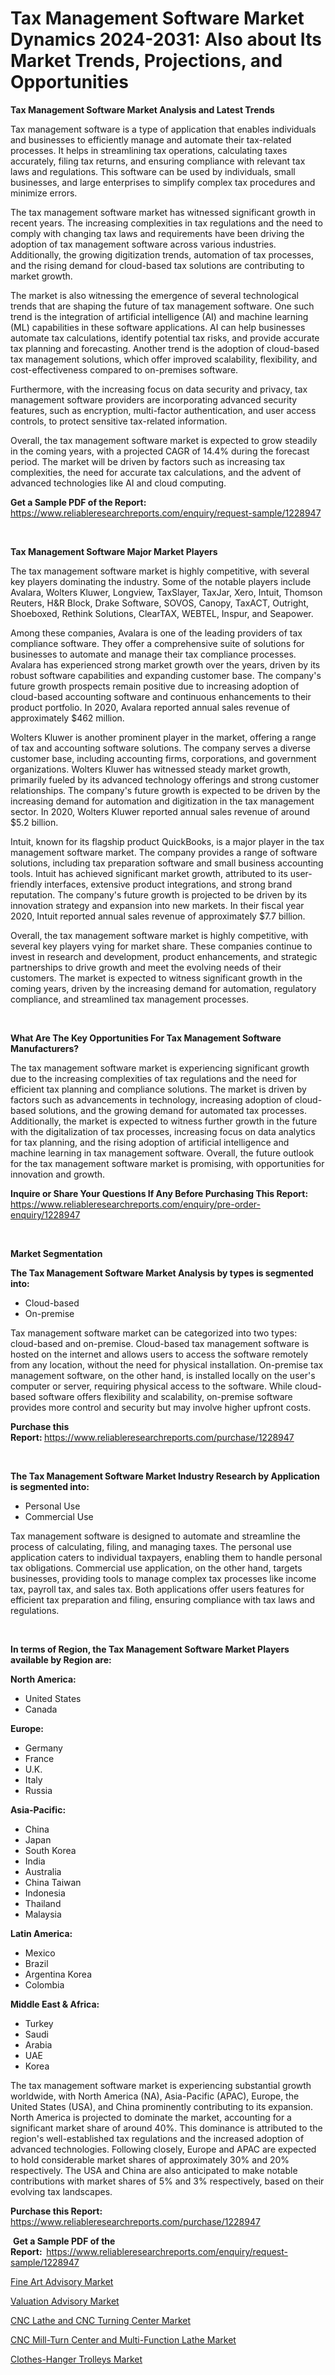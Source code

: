 <p><h1>Tax Management Software Market Dynamics 2024-2031: Also about Its Market Trends, Projections, and Opportunities</h1></p><p><strong>Tax Management Software Market Analysis and Latest Trends</strong></p>
<p><p>Tax management software is a type of application that enables individuals and businesses to efficiently manage and automate their tax-related processes. It helps in streamlining tax operations, calculating taxes accurately, filing tax returns, and ensuring compliance with relevant tax laws and regulations. This software can be used by individuals, small businesses, and large enterprises to simplify complex tax procedures and minimize errors.</p><p>The tax management software market has witnessed significant growth in recent years. The increasing complexities in tax regulations and the need to comply with changing tax laws and requirements have been driving the adoption of tax management software across various industries. Additionally, the growing digitization trends, automation of tax processes, and the rising demand for cloud-based tax solutions are contributing to market growth.</p><p>The market is also witnessing the emergence of several technological trends that are shaping the future of tax management software. One such trend is the integration of artificial intelligence (AI) and machine learning (ML) capabilities in these software applications. AI can help businesses automate tax calculations, identify potential tax risks, and provide accurate tax planning and forecasting. Another trend is the adoption of cloud-based tax management solutions, which offer improved scalability, flexibility, and cost-effectiveness compared to on-premises software.</p><p>Furthermore, with the increasing focus on data security and privacy, tax management software providers are incorporating advanced security features, such as encryption, multi-factor authentication, and user access controls, to protect sensitive tax-related information.</p><p>Overall, the tax management software market is expected to grow steadily in the coming years, with a projected CAGR of 14.4% during the forecast period. The market will be driven by factors such as increasing tax complexities, the need for accurate tax calculations, and the advent of advanced technologies like AI and cloud computing.</p></p>
<p><strong>Get a Sample PDF of the Report:&nbsp;</strong> <a href="https://www.reliableresearchreports.com/enquiry/request-sample/1228947">https://www.reliableresearchreports.com/enquiry/request-sample/1228947</a></p>
<p>&nbsp;</p>
<p><strong>Tax Management Software Major Market Players</strong></p>
<p><p>The tax management software market is highly competitive, with several key players dominating the industry. Some of the notable players include Avalara, Wolters Kluwer, Longview, TaxSlayer, TaxJar, Xero, Intuit, Thomson Reuters, H&R Block, Drake Software, SOVOS, Canopy, TaxACT, Outright, Shoeboxed, Rethink Solutions, ClearTAX, WEBTEL, Inspur, and Seapower.</p><p>Among these companies, Avalara is one of the leading providers of tax compliance software. They offer a comprehensive suite of solutions for businesses to automate and manage their tax compliance processes. Avalara has experienced strong market growth over the years, driven by its robust software capabilities and expanding customer base. The company's future growth prospects remain positive due to increasing adoption of cloud-based accounting software and continuous enhancements to their product portfolio. In 2020, Avalara reported annual sales revenue of approximately $462 million.</p><p>Wolters Kluwer is another prominent player in the market, offering a range of tax and accounting software solutions. The company serves a diverse customer base, including accounting firms, corporations, and government organizations. Wolters Kluwer has witnessed steady market growth, primarily fueled by its advanced technology offerings and strong customer relationships. The company's future growth is expected to be driven by the increasing demand for automation and digitization in the tax management sector. In 2020, Wolters Kluwer reported annual sales revenue of around $5.2 billion.</p><p>Intuit, known for its flagship product QuickBooks, is a major player in the tax management software market. The company provides a range of software solutions, including tax preparation software and small business accounting tools. Intuit has achieved significant market growth, attributed to its user-friendly interfaces, extensive product integrations, and strong brand reputation. The company's future growth is projected to be driven by its innovation strategy and expansion into new markets. In their fiscal year 2020, Intuit reported annual sales revenue of approximately $7.7 billion.</p><p>Overall, the tax management software market is highly competitive, with several key players vying for market share. These companies continue to invest in research and development, product enhancements, and strategic partnerships to drive growth and meet the evolving needs of their customers. The market is expected to witness significant growth in the coming years, driven by the increasing demand for automation, regulatory compliance, and streamlined tax management processes.</p></p>
<p>&nbsp;</p>
<p><strong>What Are The Key Opportunities For Tax Management Software Manufacturers?</strong></p>
<p><p>The tax management software market is experiencing significant growth due to the increasing complexities of tax regulations and the need for efficient tax planning and compliance solutions. The market is driven by factors such as advancements in technology, increasing adoption of cloud-based solutions, and the growing demand for automated tax processes. Additionally, the market is expected to witness further growth in the future with the digitalization of tax processes, increasing focus on data analytics for tax planning, and the rising adoption of artificial intelligence and machine learning in tax management software. Overall, the future outlook for the tax management software market is promising, with opportunities for innovation and growth.</p></p>
<p><strong>Inquire or Share Your Questions If Any Before Purchasing This Report:</strong> <a href="https://www.reliableresearchreports.com/enquiry/pre-order-enquiry/1228947">https://www.reliableresearchreports.com/enquiry/pre-order-enquiry/1228947</a></p>
<p>&nbsp;</p>
<p><strong>Market Segmentation</strong></p>
<p><strong>The Tax Management Software Market Analysis by types is segmented into:</strong></p>
<p><ul><li>Cloud-based</li><li>On-premise</li></ul></p>
<p><p>Tax management software market can be categorized into two types: cloud-based and on-premise. Cloud-based tax management software is hosted on the internet and allows users to access the software remotely from any location, without the need for physical installation. On-premise tax management software, on the other hand, is installed locally on the user's computer or server, requiring physical access to the software. While cloud-based software offers flexibility and scalability, on-premise software provides more control and security but may involve higher upfront costs.</p></p>
<p><strong>Purchase this Report:&nbsp;</strong><a href="https://www.reliableresearchreports.com/purchase/1228947">https://www.reliableresearchreports.com/purchase/1228947</a></p>
<p>&nbsp;</p>
<p><strong>The Tax Management Software Market Industry Research by Application is segmented into:</strong></p>
<p><ul><li>Personal Use</li><li>Commercial Use</li></ul></p>
<p><p>Tax management software is designed to automate and streamline the process of calculating, filing, and managing taxes. The personal use application caters to individual taxpayers, enabling them to handle personal tax obligations. Commercial use application, on the other hand, targets businesses, providing tools to manage complex tax processes like income tax, payroll tax, and sales tax. Both applications offer users features for efficient tax preparation and filing, ensuring compliance with tax laws and regulations.</p></p>
<p>&nbsp;</p>
<p><strong>In terms of Region, the Tax Management Software Market Players available by Region are:</strong></p>
<p>
    <p> <strong> North America: </strong>
        <ul>
            <li>United States</li>
            <li>Canada</li>
        </ul>
        </p> 
    <p> <strong> Europe: </strong>
        <ul>
            <li>Germany</li>
            <li>France</li>
            <li>U.K.</li>
            <li>Italy</li>
            <li>Russia</li>
        </ul>
        </p> 
    <p> <strong> Asia-Pacific: </strong>
        <ul>
            <li>China</li>
            <li>Japan</li>
            <li>South Korea</li>
            <li>India</li>
            <li>Australia</li>
            <li>China Taiwan</li>
            <li>Indonesia</li>
            <li>Thailand</li>
            <li>Malaysia</li>
        </ul>
        </p> 
    <p> <strong> Latin America: </strong>
        <ul>
            <li>Mexico</li>
            <li>Brazil</li>
            <li>Argentina Korea</li>
            <li>Colombia</li>
        </ul>
        </p> 
    <p> <strong> Middle East & Africa: </strong>
        <ul>
            <li>Turkey</li>
            <li>Saudi</li>
            <li>Arabia</li>
            <li>UAE</li>
            <li>Korea</li>
        </ul>
    </p>
    </p>
<p><p>The tax management software market is experiencing substantial growth worldwide, with North America (NA), Asia-Pacific (APAC), Europe, the United States (USA), and China prominently contributing to its expansion. North America is projected to dominate the market, accounting for a significant market share of around 40%. This dominance is attributed to the region's well-established tax regulations and the increased adoption of advanced technologies. Following closely, Europe and APAC are expected to hold considerable market shares of approximately 30% and 20% respectively. The USA and China are also anticipated to make notable contributions with market shares of 5% and 3% respectively, based on their evolving tax landscapes.</p></p>
<p><strong>Purchase this Report: </strong><a href="https://www.reliableresearchreports.com/purchase/1228947">https://www.reliableresearchreports.com/purchase/1228947</a></p>
<p>&nbsp;<strong>Get a Sample PDF of the Report:&nbsp;&nbsp;</strong><a href="https://www.reliableresearchreports.com/enquiry/request-sample/1228947">https://www.reliableresearchreports.com/enquiry/request-sample/1228947</a></p>
<p><strong></strong></p>
<p><p><a href="https://github.com/rahu1505/Market-Research-Report-List-2/blob/main/fine-art-advisory-market.md">Fine Art Advisory Market</a></p><p><a href="https://github.com/rahu1506/Market-Research-Report-List-2/blob/main/valuation-advisory-market.md">Valuation Advisory Market</a></p><p><a href="https://medium.com/@jamesromero59/cnc-lathe-and-cnc-turning-center-market-insights-into-market-cagr-market-trends-and-growth-bec30cfe27a1">CNC Lathe and CNC Turning Center Market</a></p><p><a href="https://medium.com/@jamesromero59/cnc-mill-turn-center-and-multi-function-lathe-market-insights-into-market-cagr-market-trends-and-61efabc25607">CNC Mill-Turn Center and Multi-Function Lathe Market</a></p><p><a href="https://medium.com/@jamesromero59/clothes-hanger-trolleys-market-size-market-outlook-and-market-forecast-2024-to-2031-704bd470ede5">Clothes-Hanger Trolleys Market</a></p></p>